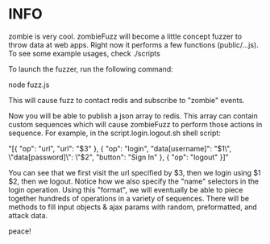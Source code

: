 # INFO

zombie is very cool. zombieFuzz will become a little concept fuzzer to throw data at web apps. Right now it performs a few functions (public/...js). To see some example usages, check ./scripts

To launch the fuzzer, run the following command:

node fuzz.js

This will cause fuzz to contact redis and subscribe to "zombie" events.


Now you will be able to publish a json array to redis. This array can contain custom sequences which will cause zombieFuzz to perform those actions in sequence. For example, in the script.login.logout.sh shell script:

   "[{ \"op\": \"url\", \"url\": \"$3\" },
   { \"op\": \"login\", \"data[username]\": \"$1\", \"data[password]\": \"$2\", \"button\": \"Sign In\" },
   { \"op\": \"logout\" }]"

You can see that we first visit the url specified by $3, then we login using $1 $2, then we logout. Notice how we also specify the "name" selectors in the login operation. Using this "format", we will eventually be able to piece together hundreds of operations in a variety of sequences. There will be methods to fill input objects & ajax params with random, preformatted, and attack data.

peace!
